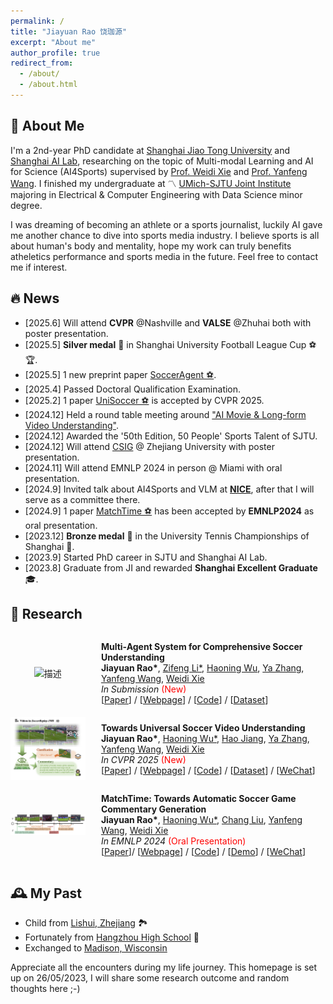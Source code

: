 ```yaml
---
permalink: /
title: "Jiayuan Rao 饶珈源"
excerpt: "About me"
author_profile: true
redirect_from: 
  - /about/
  - /about.html
---
```

## 🔎  About Me

I'm a 2nd-year PhD candidate at [Shanghai Jiao Tong University](https://en.sjtu.edu.cn/) and [Shanghai AI Lab](https://www.shlab.org.cn/), researching on the topic of Multi-modal Learning and AI for Science (AI4Sports) supervised by [Prof. Weidi Xie](https://weidixie.github.io/) and [Prof. Yanfeng Wang](https://cmic.sjtu.edu.cn/wangyanfeng/). I finished my undergraduate at 〽️ [UMich-SJTU Joint Institute](https://www.ji.sjtu.edu.cn/about/) majoring in Electrical & Computer Engineering with Data Science minor degree.

I was dreaming of becoming an athlete or a sports journalist, luckily AI gave me another chance to dive into sports media industry. I believe sports is all about human's body and mentality, hope my work can truly benefits atheletics performance and sports media in the future. Feel free to contact me if interest.

## 🔥 News
- [2025.6] Will attend **CVPR** @Nashville and **VALSE** @Zhuhai both with poster presentation.
- [2025.5] **Silver medal** 🥈 in Shanghai University Football League Cup ⚽️🏆.
- [2025.5] 1 new preprint paper [SoccerAgent ⚽️](https://jyrao.github.io/SoccerAgent/).
- [2025.4] Passed Doctoral Qualification Examination.
- [2025.2] 1 paper [UniSoccer ⚽️](https://jyrao.github.io/UniSoccer/) is accepted by CVPR 2025.
- [2024.12] Held a round table meeting around ["AI Movie & Long-form Video Understanding"](https://mp.weixin.qq.com/s/F-FpfEOHwdzdNeKakhreYg).
- [2024.12] Awarded the '50th Edition, 50 People' Sports Talent of SJTU.
- [2024.12] Will attend [CSIG](http://youth.csig.org.cn/CSIG2024/index.html#/) @ Zhejiang University with poster presentation.
- [2024.11] Will attend EMNLP 2024 in person @ Miami with oral presentation.
- [2024.9] Invited talk about AI4Sports and VLM at **[NICE](https://nice-nlp.github.io/)**, after that I will serve as a committee there.
- [2024.9] 1 paper [MatchTime ⚽️](https://haoningwu3639.github.io/MatchTime/) has been accepted by **EMNLP2024** as oral presentation.
- [2023.12] **Bronze medal** 🥉 in the University Tennis Championships of Shanghai 🎾.
- [2023.9] Started PhD career in SJTU and Shanghai AI Lab.
- [2023.8] Graduate from JI  and rewarded **Shanghai Excellent Graduate** 🎓.

## 📝 Research

<div style="display: flex; align-items: center;"> <!-- 添加align-items: center; 来垂直居中所有子元素 -->
  <div style="flex: 1; width: 25%; text-align: center; margin-right: 5%;"> <!-- text-align: center; 用于水平居中图片 -->
    <img src="https://jyrao.github.io/SoccerAgent/static/images/agent.png" style="width: 100%; max-width: 100%; height: auto;" alt="描述">
  </div>
  <div style="flex: 3; width: 75%;">
    <p>
    <strong>Multi-Agent System for Comprehensive Soccer Understanding</strong><br>
    <strong>Jiayuan Rao*</strong>, <a href="https://openreview.net/profile?id=~Zifeng_Li3" target="_blank">Zifeng Li*</a>, <a href="https://haoningwu3639.github.io/" target="_blank">Haoning Wu</a>, <a href="https://mediabrain.sjtu.edu.cn/yazhang/" target="_blank">Ya Zhang</a>, <a href="https://cmic.sjtu.edu.cn/wangyanfeng/" target="_blank">Yanfeng Wang</a>, <a href="https://weidixie.github.io/" target="_blank">Weidi Xie</a><br>
    <em>In Submission</em> <span style="color: red;">(New)</span><br>
    [<a href="https://arxiv.org/abs/2505.03735" target="_blank">Paper</a>] / [<a href="https://jyrao.github.io/SoccerAgent/" target="_blank">Webpage</a>] / [<a href="https://github.com/jyrao/SoccerAgent" target="_blank">Code</a>] / [<a href="https://huggingface.co/datasets/Homie0609/SoccerBench" target="_blank">Dataset</a>]
    </p>
  </div>
</div>

<div style="display: flex; align-items: center;"> <!-- 添加align-items: center; 来垂直居中所有子元素 -->
  <div style="flex: 1; width: 25%; text-align: center; margin-right: 5%;"> <!-- text-align: center; 用于水平居中图片 -->
    <img src="https://github.com/jyrao/jyrao.github.io/blob/master/images/research/unisoccer.png?raw=true" style="width: 100%; max-width: 100%; height: auto;" alt="描述">
  </div>
  <div style="flex: 3; width: 75%;">
    <p>
    <strong>Towards Universal Soccer Video Understanding</strong><br>
    <strong>Jiayuan Rao*</strong>, <a href="https://haoningwu3639.github.io/" target="_blank">Haoning Wu*</a>, <a href="https://scholar.google.nl/citations?user=0TvdOEcAAAAJ&hl=en" target="_blank">Hao Jiang</a>, <a href="https://mediabrain.sjtu.edu.cn/yazhang/" target="_blank">Ya Zhang</a>, <a href="https://cmic.sjtu.edu.cn/wangyanfeng/" target="_blank">Yanfeng Wang</a>, <a href="https://weidixie.github.io/" target="_blank">Weidi Xie</a><br>
    <em>In CVPR 2025</em> <span style="color: red;">(New)</span><br>
    [<a href="https://arxiv.org/abs/2412.01820" target="_blank">Paper</a>] / [<a href="https://jyrao.github.io/UniSoccer/" target="_blank">Webpage</a>] / [<a href="https://github.com/jyrao/UniSoccer" target="_blank">Code</a>] / [<a href="https://huggingface.co/datasets/Homie0609/SoccerReplay-1988" target="_blank">Dataset</a>] / [<a href="https://mp.weixin.qq.com/s/mEerB8hZjkb5ZU-ercBMLA" target="_blank">WeChat</a>]
    </p>
  </div>
</div>

<div style="display: flex; align-items: center;"> <!-- 添加align-items: center; 来垂直居中所有子元素 -->
  <div style="flex: 1; width: 25%; text-align: center; margin-right: 5%;"> <!-- text-align: center; 用于水平居中图片 -->
    <img src="https://github.com/jyrao/jyrao.github.io/blob/master/images/research/matchtime.png?raw=true" style="width: 100%; max-width: 100%; height: auto;" alt="描述">
  </div>
  <div style="flex: 3; width: 75%;">
    <p>
    <strong>MatchTime: Towards Automatic Soccer Game Commentary Generation</strong><br>
    <strong>Jiayuan Rao*</strong>, <a href="https://haoningwu3639.github.io/" target="_blank">Haoning Wu*</a>, <a href="https://verg-avesta.github.io/" target="_blank">Chang Liu</a>, <a href="https://cmic.sjtu.edu.cn/wangyanfeng/" target="_blank">Yanfeng Wang</a>, <a href="https://weidixie.github.io/" target="_blank">Weidi Xie</a><br>
    <em>In EMNLP 2024</em> <span style="color: red;">(Oral Presentation)</span><br>
    [<a href="https://arxiv.org/abs/2406.18530" target="_blank">Paper</a>]/ [<a href="https://haoningwu3639.github.io/MatchTime/" target="_blank">Webpage</a>] / [<a href="https://github.com/jyrao/MatchTime" target="_blank">Code</a>] / [<a href="https://www.bilibili.com/video/BV1L4421U76m" target="_blank">Demo</a>] / [<a href="https://mp.weixin.qq.com/s/BWe6-dox21oeqJcdy2DcpA?token=1469677986&lang=zh_CN" target="_blank">WeChat</a>]
    </p>
  </div>
</div>

## 🕰️ My Past

+ Child from [Lishui, Zhejiang](https://zh.wikipedia.org/wiki/%E4%B8%BD%E6%B0%B4%E5%B8%82) 🏞️
+ Fortunately from [Hangzhou High School](http://www.hanggao1899.cn/) 🌸
+ Exchanged to [Madison, Wisconsin](https://en.wikipedia.org/wiki/Madison,_Wisconsin)

Appreciate all the encounters during my life journey. This homepage is set up on 26/05/2023, I will share some research outcome and random thoughts here ;-)
